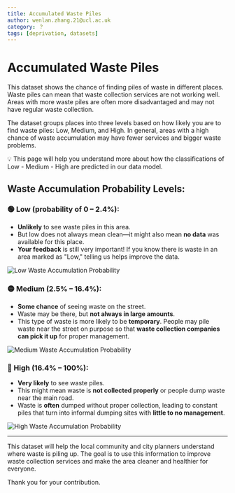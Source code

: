 ```yaml
---
title: Accumulated Waste Piles  
author: wenlan.zhang.21@ucl.ac.uk  
category: ？  
tags: [deprivation, datasets]  
---
```


# **Accumulated Waste Piles**

This dataset shows the chance of finding piles of waste in different places. Waste piles can mean that waste collection services are not working well. Areas with more waste piles are often more disadvantaged and may not have regular waste collection.

The dataset groups places into three levels based on how likely you are to find waste piles: Low, Medium, and High. In general, areas with a high chance of waste accumulation may have fewer services and bigger waste problems.

<aside>
💡 This page will help you understand more about how the classifications of Low - Medium - High are predicted in our data model.
</aside>

## **Waste Accumulation Probability Levels:**

### **🟢 Low (probability of 0 – 2.4%):**  
- **Unlikely** to see waste piles in this area.  
- But low does not always mean clean—it might also mean **no data** was available for this place.
- **Your feedback** is still very important! If you know there is waste in an area marked as "Low," telling us helps improve the data.

![Low Waste Accumulation Probability](/Users/wenlanzhang/PycharmProjects/ideamaps-models/models/waste-piles/nairobi/image-examples/Ideamaps_L.png)

### **🟡 Medium (2.5% – 16.4%):**  
- **Some chance** of seeing waste on the street.  
- Waste may be there, but **not always in large amounts**.  
- This type of waste is more likely to be **temporary**. People may pile waste near the street on purpose so that **waste collection companies can pick it up** for proper management.

![Medium Waste Accumulation Probability](/Users/wenlanzhang/PycharmProjects/ideamaps-models/models/waste-piles/nairobi/image-examples/Ideamaps_M.png)

### **🔴 High (16.4% – 100%):**  
- **Very likely** to see waste piles.  
- This might mean waste is **not collected properly** or people dump waste near the main road.  
- Waste is **often** dumped without proper collection, leading to constant piles that turn into informal dumping sites with **little to no management**.

![High Waste Accumulation Probability](/Users/wenlanzhang/PycharmProjects/ideamaps-models/models/waste-piles/nairobi/image-examples/Ideamaps_H.png)

--------------

This dataset will help the local community and city planners understand where waste is piling up. The goal is to use this information to improve waste collection services and make the area cleaner and healthier for everyone.

Thank you for your contribution.

